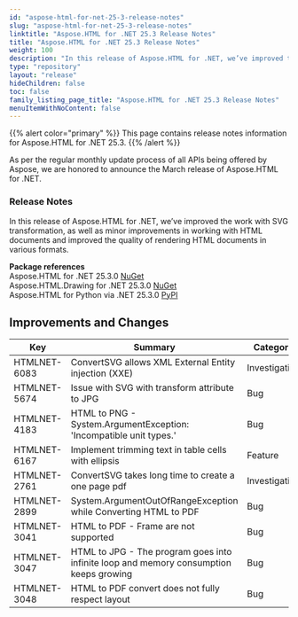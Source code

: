 ```yaml
---
id: "aspose-html-for-net-25-3-release-notes"
slug: "aspose-html-for-net-25-3-release-notes"
linktitle: "Aspose.HTML for .NET 25.3 Release Notes"
title: "Aspose.HTML for .NET 25.3 Release Notes"
weight: 100
description: "In this release of Aspose.HTML for .NET, we’ve improved the work with SVG transformation, as well as minor improvements in working with HTML documents and improved the quality of rendering HTML documents in various formats."
type: "repository"
layout: "release"
hideChildren: false
toc: false
family_listing_page_title: "Aspose.HTML for .NET 25.3 Release Notes"
menuItemWithNoContent: false
---
```

{{% alert color="primary" %}}
This page contains release notes information for Aspose.HTML for .NET 25.3.
{{% /alert %}}

As per the regular monthly update process of all APIs being offered by Aspose, we are honored to announce the March release of Aspose.HTML for .NET.

### Release Notes

In this release of Aspose.HTML for .NET, we’ve improved the work with SVG transformation, as well as minor improvements in working with HTML documents and improved the quality of rendering HTML documents in various formats.


**Package references**<br>
Aspose.HTML for .NET 25.3.0 [NuGet](https://www.nuget.org/packages/Aspose.Html)<br>
Aspose.HTML.Drawing for .NET 25.3.0 [NuGet](https://www.nuget.org/packages/Aspose.Html.Drawing)<br>
Aspose.HTML for Python via .NET  25.3.0 [PyPI](https://pypi.org/project/aspose-html-net/)


## **Improvements and Changes**

| **Key**      | **Summary**                                                                            | **Category** |
| ------------ | -------------------------------------------------------------------------------------- | ------------ |
| HTMLNET-6083 | ConvertSVG allows XML External Entity injection (XXE) | Investigation |
| HTMLNET-5674 | Issue with SVG with transform attribute to JPG | Bug |
| HTMLNET-4183 | HTML to PNG - System.ArgumentException: 'Incompatible unit types.' | Bug |
| HTMLNET-6167 | Implement trimming text in table cells with ellipsis | Feature |
| HTMLNET-2761 | ConvertSVG takes long time to create a one page pdf | Investigation |
| HTMLNET-2899 | System.ArgumentOutOfRangeException while Converting HTML to PDF | Bug |
| HTMLNET-3041 | HTML to PDF - Frame are not supported | Bug |
| HTMLNET-3047 | HTML to JPG - The program goes into infinite loop and memory consumption keeps growing | Bug |
| HTMLNET-3048 | HTML to PDF convert does not fully respect layout | Bug |




